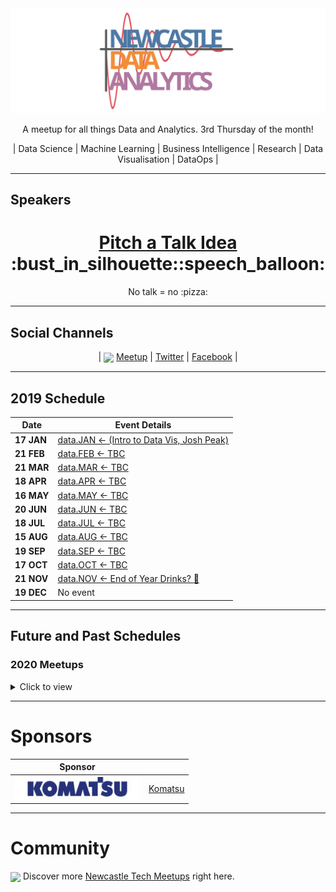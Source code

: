 <a href="https://www.meetup.com/Newcastle-data-analytics-meetup/">
<img 
     	width="1200px"
	src="logo.svg" 
	alt="Newcastle Data Analytics Meetup Logo" 
/>

</a>

<p align="center">A meetup for all things Data and Analytics. 3rd Thursday of the month!</p>

<p align="center">| Data Science | Machine Learning | Business Intelligence | Research | Data Visualisation | DataOps |</p>


----

## Speakers

<h1 align="center"> <a href="https://github.com/newwwie/data-analytics-meetup/issues/new"> Pitch a Talk Idea</a> :bust_in_silhouette::speech_balloon: </h1>

<p align="center">No talk = no :pizza:</p>


----

## Social Channels
<p align="center">
 | <img src="https://pbs.twimg.com/profile_images/875701356849504256/x8t7RxeV_400x400.jpg" height="30px" valign="middle" /> <a href="https://www.meetup.com/Newcastle-data-analytics-meetup/">Meetup</a> |
		<a href="https://twitter.com/newcastledata">Twitter</a> |
		<a href="https://www.facebook.com/groups/newcastledata/">Facebook</a> |
</p>

----

## 2019 Schedule

| Date | Event Details |
| --- | --- |
| **17 JAN** | [data.JAN <- (Intro to Data Vis, Josh Peak)](https://www.meetup.com/Newcastle-Data-Analytics-Meetup/events/256135022/) |
| **21 FEB** | [data.FEB <- TBC](https://www.meetup.com/Newcastle-Data-Analytics-Meetup/events/256135046/) |
| **21 MAR** | [data.MAR <- TBC](https://www.meetup.com/Newcastle-Data-Analytics-Meetup/events/256135054/) |
| **18 APR** | [data.APR <- TBC](https://www.meetup.com/Newcastle-Data-Analytics-Meetup/events/256135061/) |
| **16 MAY** | [data.MAY <- TBC](https://www.meetup.com/Newcastle-Data-Analytics-Meetup/events/256135084/) |
| **20 JUN** | [data.JUN <- TBC](https://www.meetup.com/Newcastle-Data-Analytics-Meetup/events/256135092/) |
| **18 JUL** | [data.JUL <- TBC](https://www.meetup.com/Newcastle-Data-Analytics-Meetup/events/256135102/) |
| **15 AUG** | [data.AUG <- TBC](https://www.meetup.com/Newcastle-Data-Analytics-Meetup/events/256135106/) |
| **19 SEP** | [data.SEP <- TBC](https://www.meetup.com/Newcastle-Data-Analytics-Meetup/events/256135116/) |
| **17 OCT** | [data.OCT <- TBC](https://www.meetup.com/Newcastle-Data-Analytics-Meetup/events/256135122/) |
| **21 NOV** | [data.NOV <- End of Year Drinks? :santa:](https://www.meetup.com/Newcastle-data-analytics-meetup/events/) |
| **19 DEC** | No event |

----

## Future and Past Schedules

### 2020 Meetups

<details>
	<summary> Click to view </summary>

| Date | Event Details |
| --- | --- |
| **JAN** | [TBC](https://www.meetup.com/Newcastle-data-analytics-meetup/events/) |
| **FEB** | [TBC](https://www.meetup.com/Newcastle-data-analytics-meetup/events/) |
| **MAR** | [TBC](https://www.meetup.com/Newcastle-data-analytics-meetup/events/) |
| **APR** | [TBC](https://www.meetup.com/Newcastle-data-analytics-meetup/events/) |
| **MAY** | [TBC](https://www.meetup.com/Newcastle-data-analytics-meetup/events/) |
| **JUN** | [TBC](https://www.meetup.com/Newcastle-data-analytics-meetup/events/) |
| **JUL** | [TBC](https://www.meetup.com/Newcastle-data-analytics-meetup/events/) |
| **AUG** | [TBC](https://www.meetup.com/Newcastle-data-analytics-meetup/events/) |
| **SEP** | [TBC](https://www.meetup.com/Newcastle-data-analytics-meetup/events/) |
| **OCT** | [TBC](https://www.meetup.com/Newcastle-data-analytics-meetup/events/) |
| **NOV** | [TBC](https://www.meetup.com/Newcastle-data-analytics-meetup/events/) |
| **DEC** | [End of Year Drinks? :santa:](https://www.meetup.com/Newcastle-data-analytics-meetup/events/) |

</details>


----

# Sponsors

| Sponsor |  |
| --- | --- |
| <img src="sponsors/komatsu.jpg" width="200px" /> | [Komatsu](http://au.hudson.com/contact-us/newcastle) |

----

# Community

<img src="https://pbs.twimg.com/profile_images/875701356849504256/x8t7RxeV_400x400.jpg" height="30px" valign="middle"/> Discover more [Newcastle Tech Meetups](https://www.meetup.com/find/tech/?allMeetups=false&radius=2&userFreeform=Newcastle%2C+Australia&mcId=z1000658&mcName=Newcastle%2C+AU&sort=recommended&eventFilter=all) right here.
